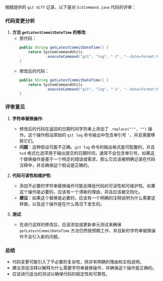 根据提供的 `git diff` 记录，以下是对 `GitCommand.java` 代码的评审：

### 代码变更分析

1. **方法 `getLatestCommitDateTime` 的修改**:
   - 原代码：
     ```java
     public String getLatestCommitDateTime() {
         return SystemCommandUtils
                 .executeCommand("git", "log", "-1", "--date=format:%Y-%m-%d %H:%M:%S", "--pretty=format:%cd").trim();
     }
     ```
   - 修改后的代码：
     ```java
     public String getLatestCommitDateTime() {
         return SystemCommandUtils
                 .executeCommand("git", "log", "-1", "--date=format:%Y-%m-%d %H:%M:%S", "--pretty=format:%cd").trim().replace("'", "");
     }
     ```

### 评审意见

1. **字符串替换操作**:
   - 修改后的代码在返回的日期时间字符串上添加了 `.replace("'", "")` 操作。这个操作假设原始的 `git log` 命令输出中包含单引号 `'`，并且需要移除它们。
   - **问题**：这种假设可能不正确。`git log` 命令的输出格式是可配置的，并且 `%cd` 格式化选项用于输出提交的日期时间，通常不会包含单引号。如果这个替换操作是基于一个特定的错误或需求，那么它应该被明确记录在代码注释中，并且确保这个假设是正确的。

2. **代码可读性和维护性**:
   - 添加不必要的字符串替换操作可能会降低代码的可读性和可维护性。如果这个操作是必要的，应该有一个清晰的理由，并且应该被文档化。
   - **建议**：如果这个替换是必要的，应该有一个明确的注释说明为什么需要这样做，以及这个操作是在什么情况下发生的。

3. **测试**:
   - 在进行这样的修改后，应该添加或更新单元测试来确保 `getLatestCommitDateTime` 方法仍然按预期工作，并且新的字符串替换操作不会引入新的问题。

### 总结

- 代码变更可能引入了不必要的复杂性，除非有明确的理由和文档说明。
- 建议添加注释以解释为什么需要字符串替换操作，并确保这个操作是正确的。
- 应该进行适当的测试以确保代码的稳定性和可靠性。